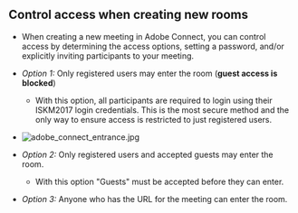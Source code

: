 ## Control access when creating new rooms
* When creating a new meeting in Adobe Connect, you can control access by determining the access options, setting a password, and/or explicitly inviting participants to your meeting.

* _Option 1:_ Only registered users may enter the room (**guest access is blocked**)
     - With this option, all participants are required to login using their ISKM2017 login credentials. This is the most secure method and the only way to ensure access is restricted to just registered users. 
* ![adobe_connect_entrance.jpg](https://bitbucket.org/repo/bBMkd4/images/2747426351-adobe_connect_entrance.jpg)

* _Option 2:_ Only registered users and accepted guests may enter the room.
     - With this option "Guests" must be accepted before they can enter.

* _Option 3:_ Anyone who has the URL for the meeting can enter the room.
